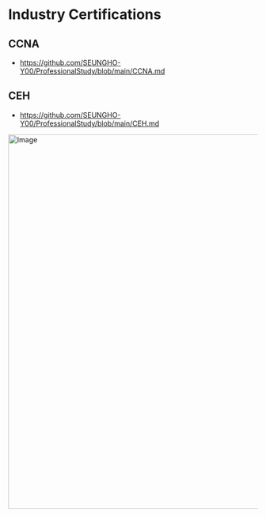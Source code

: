 # Industry Certifications

## CCNA

* https://github.com/SEUNGHO-Y00/ProfessionalStudy/blob/main/CCNA.md

## CEH

* https://github.com/SEUNGHO-Y00/ProfessionalStudy/blob/main/CEH.md

<img width="758" alt="Image" src="https://github.com/user-attachments/assets/aa3d38bb-0dfc-48af-aba2-7595721072e8" />
